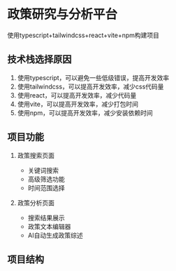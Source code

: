 
# 政策研究与分析平台

使用typescript+tailwindcss+react+vite+npm构建项目

## 技术栈选择原因

1. 使用typescript，可以避免一些低级错误，提高开发效率
2. 使用tailwindcss，可以提高开发效率，减少css代码量
3. 使用react，可以提高开发效率，减少代码量
4. 使用vite，可以提高开发效率，减少打包时间
5. 使用npm，可以提高开发效率，减少安装依赖时间

## 项目功能

1. 政策搜索页面
   - 关键词搜索
   - 高级筛选功能
   - 时间范围选择

2. 政策分析页面
   - 搜索结果展示
   - 政策文本编辑器
   - AI自动生成政策综述

## 项目结构

